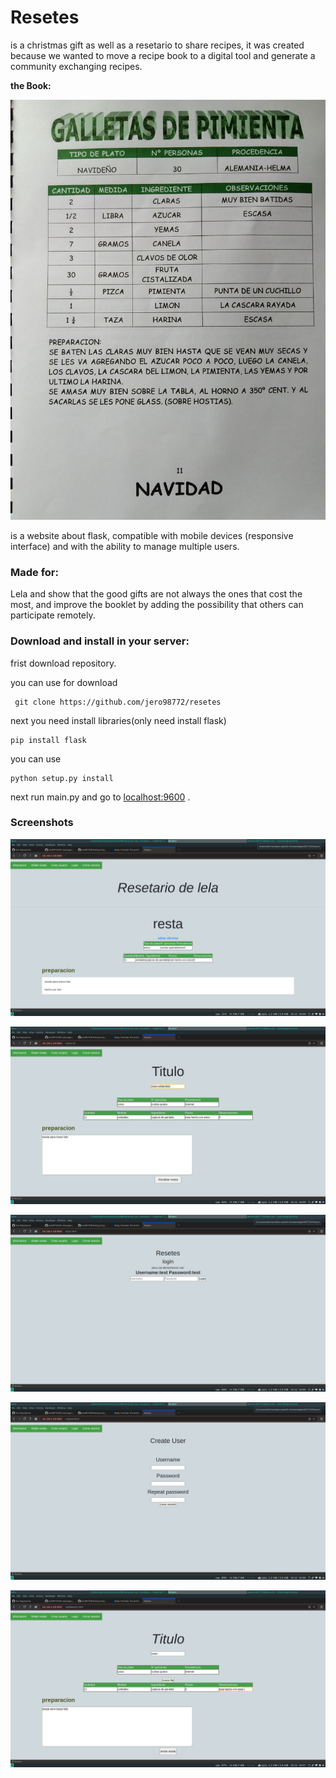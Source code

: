 # Resetes

is a christmas gift as well as a resetario to share recipes, it was created because we wanted to move a recipe book to a digital tool and generate a community exchanging recipes.


**the Book:**

![Screenshot0](https://github.com/jero98772/resetes/blob/main/docs/screenshots/0.jpg?raw=true)

is a website about flask, compatible with mobile devices (responsive interface) and with the ability to manage multiple users.

### Made for:

Lela and show that the good gifts are not always the ones that cost the most, and improve the booklet by adding the possibility that others can participate remotely. 

### Download and install in your server:
frist download repository.

you can use for download
	
	 git clone https://github.com/jero98772/resetes
 
next you need install libraries(only need install flask)

    pip install flask

you can use 

	python setup.py install

next run main.py and go to [localhost:9600](localhost:9600) .

### Screenshots


![Screenshot1](https://github.com/jero98772/resetes/blob/main/docs/screenshots/1.png?raw=true)

![Screenshot2](https://github.com/jero98772/resetes/blob/main/docs/screenshots/2.png?raw=true)

![Screenshot3](https://github.com/jero98772/resetes/blob/main/docs/screenshots/3.png?raw=true)

![Screenshot4](https://github.com/jero98772/resetes/blob/main/docs/screenshots/4.png?raw=true)

![Screenshot5](https://github.com/jero98772/resetes/blob/main/docs/screenshots/5.png?raw=true)




